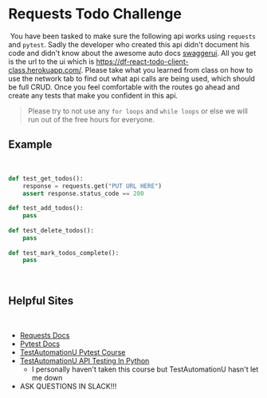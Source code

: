 # Requests Todo Challenge
​
You have been tasked to make sure the following api works using `requests` and `pytest`. Sadly the developer who created this api didn't document his code and didn't know about the awesome auto docs [swaggerui](https://swagger.io/tools/swagger-ui/). All you get is the url to the ui which is https://df-react-todo-client-class.herokuapp.com/. Please take what you learned from class on how to use the network tab to find out what api calls are being used, which should be full CRUD. Once you feel comfortable with the routes go ahead and create any tests that make you confident in this api.
​
> Please try to not use any `for loops` and `while loops` or else we will run out of the free hours for everyone.
​
## Example
​
```python
def test_get_todos():
    response = requests.get("PUT URL HERE")
    assert response.status_code == 200
​
def test_add_todos():
    pass
​
def test_delete_todos():
    pass
​
def test_mark_todos_complete():
    pass
```
​
## Helpful Sites
​
- [Requests Docs](https://docs.python-requests.org/en/master/)
- [Pytest Docs](https://pytest.org/)
- [TestAutomationU Pytest Course](https://testautomationu.applitools.com/pytest-tutorial/)
- [TestAutomationU API Testing In Python](https://testautomationu.applitools.com/python-api-testing/)
  - I personally haven't taken this course but TestAutomationU hasn't let me down
- ASK QUESTIONS IN SLACK!!!